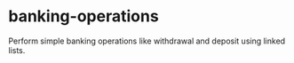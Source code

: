 # banking-operations
Perform simple banking operations like withdrawal and deposit using linked lists.
